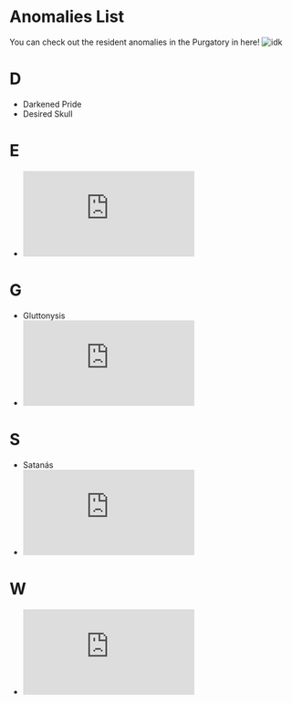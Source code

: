 # Anomalies List
You can check out the resident anomalies in the Purgatory in here!
![idk](https://github.com/DawdleInTime/RND-Purgatory-Mod-Wiki/assets/168727225/1f63eef8-31af-441c-abef-397600e820df)


# D
- Darkened Pride
- Desired Skull
# E
- ![Envied One](https://github.com/DawdleInTime/RND-Purgatory-Mod-Wiki/blob/main/envied_one.md)
# G
- Gluttonysis
- ![Goldneed](https://github.com/DawdleInTime/RND-Purgatory-Mod-Wiki/blob/main/goldneed.md)
# S
- Satanás
- ![Slothy One](https://github.com/DawdleInTime/RND-Purgatory-Mod-Wiki/blob/main/slothyone.md)
# W
- ![Wrath Outsidæ](https://github.com/DawdleInTime/RND-Purgatory-Mod-Wiki/blob/main/wrathoutsidae.md)
